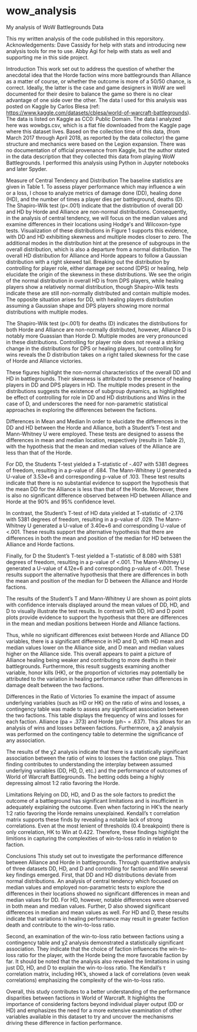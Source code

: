 # wow_analysis
My analysis of WoW Battlegrounds Data

This my written analysis of the code published in this reporsitory.
Acknowledgements: Dave Cassidy for help with stats and introducing new analysis tools for me to use. Abby Agi for help with stats as well and supporting me in this side project.

Introduction 
This work set out to address the question of whether the anecdotal idea that the Horde faction wins more battlegrounds than Alliance as a matter of course, or whether the outcome is more of a 50/50 chance, is correct. Ideally, the latter is the case and game designers in WoW are well documented for their desire to balance the game so there is no clear advantage of one side over the other. The data I used for this analysis was posted on Kaggle by Carlos Blesa (ref: https://www.kaggle.com/datasets/cblesa/world-of-warcraft-battlegrounds). The data is listed on Kaggle as CC0: Public Domain. The data I analyzed here was wowbgs.csv, which is a flat file downloaded from the Kaggle page where this dataset lives. Based on the collection time of this data, (from March 2017 through April 2018, as reported by the data collector) the game structure and mechanics were based on the Legion expansion. There was no documentation of official provenance from Kaggle, but the author stated in the data description that they collected this data from playing WoW Battlegrounds. I performed this analysis using Python in Jupyter notebooks and later Spyder.

Measure of Central Tendency and Distribution
The baseline statistics are given in Table 1. To assess player performance which may influence a win or a loss, I chose to analyze metrics of damage done (DD), healing done (HD), and the number of times a player dies per battleground, deaths (D). The Shapiro-Wilk test (p<.001) indicate that the distribution of overall DD and HD by Horde and Alliance are non-normal distributions. Consequently, in the analysis of central tendency, we will focus on the median values and examine differences in their locations using Hodge's and Wilcoxon-type tests. Visualization of these distributions in Figure 1 supports this evidence, with DD and HD exhibiting skewness and multiple modes closer to zero. The additional modes in the distribution hint at the presence of subgroups in the overall distribution, which is also a departure from a normal distribution. The overall HD distribution for Alliance and Horde appears to follow a Gaussian distribution with a right skewed tail. Breaking out the distribution by controlling for player role, either damage per second (DPS) or healing, help elucidate the origin of the skewness in these distributions. We see the origin of the normal distribution in overall HD is from DPS players, while healing players show a relatively normal distribution, though Shapiro-Wilk tests indicate these are still non-normally distributed and contain multiple modes. The opposite situation arises for DD, with healing players distribution assuming a Gaussian shape and DPS players showing more normal distributions with multiple modes.

The Shapiro-Wilk test (p<.001) for deaths (D) indicates the distributions for both Horde and Alliance are non-normally distributed, however, Alliance D is notably more Guassian than Horde D. Multiple modes are very pronounced in these distributions. Controlling for player role does not reveal a striking change in the distributions for DPS or healing players, but controlling for wins reveals the D distribution takes on a right tailed skewness for the case of Horde and Alliance victories. 

These figures highlight the non-normal characteristics of the overall DD and HD in battlegrounds. Their skewness is attributed to the presence of healing players in DD and DPS players in HD. The multiple modes present in the distributions suggests the existence of subgroup dynamics, as highlighted be effect of controlling for role in DD and HD distributions and Wins in the case of D, and underscores the need for non-parametric statistical approaches in exploring the differences between the factions.

Differences in Mean and Median
In order to elucidate the differences in the DD and HD between the Horde and Alliance, both a Student’s T-test and Mann-Whitney U were employed. These tests are designed to assess the differences in mean and median location, respectively (results in Table 2), with the hypothesis that the mean and median values of the Alliance are less than that of the Horde.

For DD, the Students T-test yielded a T-statistic of -.407 with 5381 degrees of freedom, resulting in a p-value of .684. The Mann-Whitney U generated a U-value of 3.53e+6 and corresponding p-value of .103. These test results indicate that there is no substantial evidence to support the hypothesis that the mean DD for the Alliance is less than that of the Horde. Moreover, there is also no significant difference observed between HD between Alliance and Horde at the 90% and 95% confidence level.

In contrast, the Student’s T-test of HD data yielded at T-statistic of -2.176 with 5381 degrees of freedom, resulting in a p-value of .029. The Mann-Whitney U generated a U-value of 3.40e+6 and corresponding U-value of <.001. These results support the alternative hypothesis that there are differences in both the mean and position of the median for HD between the Alliance and Horde factions.

Finally, for D the Student’s T-test yielded a T-statistic of 8.080 with 5381 degrees of freedom, resulting in a p-value of <.001. The Mann-Whitney U generated a U-value of 4.12e+6 and corresponding p-value of <.001. These results support the alternative hypothesis that there are differences in both the mean and position of the median for D between the Alliance and Horde factions.

The results of the Student’s T and Mann-Whitney U are shown as point plots with confidence intervals displayed around the mean values of DD, HD, and D to visually illustrate the test results. In contrast with DD, HD  and D point plots provide evidence to support the hypothesis that there are differences in the mean and median positions between Horde and Alliance factions. 

Thus, while no significant differences exist between Horde and Alliance DD variables, there is a significant difference in HD and D, with HD mean and median values lower on the Alliance side, and D mean and median values higher on the Alliance side. This overall appears to paint a picture of Alliance healing being weaker and contributing to more deaths in their battlegrounds. Furthermore, this result suggests examining another variable, honor kills (HK), or the proportion of victories may potentially be attributed to the variation in healing performance rather than differences in damage dealt between the two factions.

Differences in the Ratio of Victories
To examine the impact of assume underlying variables (such as HD or HK) on the ratio of wins and losses, a contingency table was made to assess any significant association between the two factions. This table displays the frequency of wins and losses for each faction. Alliance (pa = .373) and Horde (ph¬ = .637). This allows for an analysis of wins and losses between factions. Furthermore, a χ2 analysis was performed on the contingency table to determine the significance of any association.

The results of the χ2 analysis indicate that there is a statistically significant association between the ratio of wins to losses the faction one plays. This finding contributes to understanding the interplay between assumed underlying variables (DD, HD, D, etc.) and the performance of outcomes of World of Warcraft Battlegrounds. The betting odds being a highly depressing almost 1:2 ratio favoring the Horde.

Limitations
Relying on DD, HD, and D as the sole factors to predict the outcome of a battleground has significant limitations and is insufficient in adequately explaining the outcome. Even when factoring in HK’s the nearly 1:2 ratio favoring the Horde remains unexplained. Kendall’s τ correlation matrix supports these finds by revealing a notable lack of strong correlations. Even at the most lenient of thresholds (0.4 breakpoint) there is only correlation, HK to Win at 0.422. Therefore, these findings highlight the limitions in capturing the complexities of win-to-loss ratio in relation to faction.

Conclusions
This study set out to investigate the performance difference between Alliance and Horde in battlegrounds. Through quantitative analysis of three datasets DD, HD, and D and controlling for faction and Win several key findings emerged. First, that DD and HD distributions deviate from normal distributions. An analysis of central tendency which focused on median values and employed non-parametric tests to explore the differences in their locations showed no significant differences in mean and median values for DD. For HD, however, notable differences were observed in both mean and median values. Further, D also showed significant differences in median and mean values as well. For HD and D, these results indicate that variations in healing performance may result in greater faction death and contribute to the win-to-loss ratio.

Second, an examination of the win-to-loss ratio between factions using a contingency table and χ2 analysis demonstrated a statistically significant association. They indicate that the choice of faction influences the win-to-loss ratio for the player, with the Horde being the more favorable faction by far. It should be noted that the analysis also revealed the limitations in using just DD, HD, and D to explain the win-to-loss ratio. The Kendall’s τ correlation matrix, including HK’s,  showed a lack of correlations (even weak correlations) emphasizing the complexity of the win-to-loss ratio.

Overall, this study contributes to a better understanding of the performance disparities between factions in World of Warcraft. It highlights the importance of considering factors beyond individual player output (DD or HD) and emphasizes the need for a more extensive examination of other variables available in this dataset to try and uncover the mechanisms driving these difference in faction performance.
